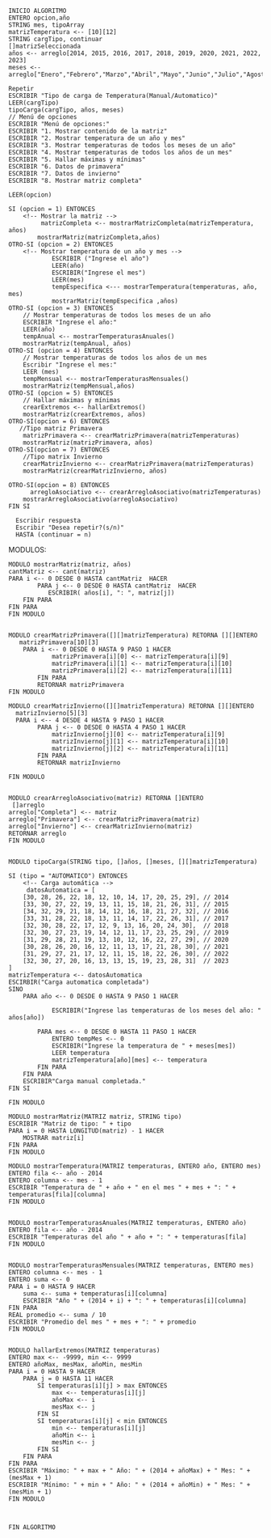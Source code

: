     INICIO ALGORITMO
    ENTERO opcion,año
    STRING mes, tipoArray
    matrizTemperatura <-- [10][12]
    STRING cargTipo, continuar
    []matrizSeleccionada
    años <-- arreglo[2014, 2015, 2016, 2017, 2018, 2019, 2020, 2021, 2022, 2023]
    meses <-- arreglo["Enero","Febrero","Marzo","Abril","Mayo","Junio","Julio","Agosto","Septiembre","Octubre","Noviembre","Diciembre"]

    Repetir
    ESCRIBIR "Tipo de carga de Temperatura(Manual/Automatico)"
    LEER(cargTipo)
    tipoCarga(cargTipo, años, meses)
    // Menú de opciones
    ESCRIBIR "Menú de opciones:"
    ESCRIBIR "1. Mostrar contenido de la matriz"
    ESCRIBIR "2. Mostrar temperatura de un año y mes"
    ESCRIBIR "3. Mostrar temperaturas de todos los meses de un año"
    ESCRIBIR "4. Mostrar temperaturas de todos los años de un mes"
    ESCRIBIR "5. Hallar máximas y mínimas"
    ESCRIBIR "6. Datos de primavera"
    ESCRIBIR "7. Datos de invierno"
    ESCRIBIR "8. Mostrar matriz completa"
    
    LEER(opcion)   

    SI (opcion = 1) ENTONCES
        <!-- Mostrar la matriz -->
             matrizCompleta <-- mostrarMatrizCompleta(matrizTemperatura, años)
            mostrarMatriz(matrizCompleta,años)
    OTRO-SI (opcion = 2) ENTONCES
        <!-- Mostrar temperatura de un año y mes -->
                ESCRIBIR ("Ingrese el año")
                LEER(año)
                ESCRIBIR("Ingrese el mes")
                LEER(mes)
                tempEspecifica <--- mostrarTemperatura(temperaturas, año, mes)
                mostrarMatriz(tempEspecifica ,años)
    OTRO-SI (opcion = 3) ENTONCES
        // Mostrar temperaturas de todos los meses de un año
        ESCRIBIR "Ingrese el año:"
        LEER(año)
        tempAnual <-- mostrarTemperaturasAnuales()
        mostrarMatriz(tempAnual, años)
    OTRO-SI (opcion = 4) ENTONCES
        // Mostrar temperaturas de todos los años de un mes
        Escribir "Ingrese el mes:"
        LEER (mes)
        tempMensual <-- mostrarTemperaturasMensuales()
        mostrarMatriz(tempMensual,años)
    OTRO-SI (opcion = 5) ENTONCES 
        // Hallar máximas y mínimas
        crearExtremos <-- hallarExtremos()
        mostrarMatriz(crearExtremos, años)
    OTRO-SI(opcion = 6) ENTONCES 
       //Tipo matriz Primavera
        matrizPrimavera <-- crearMatrizPrimavera(matrizTemperaturas)
        mostrarMatriz(matrizPrimavera, años)
    OTRO-SI(opcion = 7) ENTONCES 
        //Tipo matrix Invierno
        crearMatrizInvierno <-- crearMatrizPrimavera(matrizTemperaturas)
        mostrarMatriz(crearMatrizInvierno, años)
    
    OTRO-SI(opcion = 8) ENTONCES
          arregloAsociativo <-- crearArregloAsociativo(matrizTemperaturas)
        mostrarArregloAsociativo(arregloAsociativo)
    FIN SI

      Escribir respuesta
      Escribir "Desea repetir?(s/n)"
      HASTA (continuar = n)

MODULOS:

    MODULO mostrarMatriz(matriz, años)
    cantMatriz <-- cant(matriz)
    PARA i <-- 0 DESDE 0 HASTA cantMatriz  HACER          
            PARA j <-- 0 DESDE 0 HASTA cantMatriz  HACER
               ESCRIBIR( años[i], ": ", matriz[j])
        FIN PARA
    FIN PARA
    FIN MODULO


    MODULO crearMatrizPrimavera([][]matrizTemperatura) RETORNA [][]ENTERO
       matrizPrimavera[10][3]                                                                                                                                                    
        PARA i <-- 0 DESDE 0 HASTA 9 PASO 1 HACER
                matrizPrimavera[i][0] <-- matrizTemperatura[i][9]                                                                
                matrizPrimavera[i][1] <-- matrizTemperatura[i][10]
                matrizPrimavera[i][2] <-- matrizTemperatura[i][11]
            FIN PARA
            RETORNAR matrizPrimavera
    FIN MODULO

    MODULO crearMatrizInvierno([][]matrizTemperatura) RETORNA [][]ENTERO
      matrizInvierno[5][3]
      PARA i <-- 4 DESDE 4 HASTA 9 PASO 1 HACER
            PARA j <-- 0 DESDE 0 HASTA 4 PASO 1 HACER
                matrizInvierno[j][0] <-- matrizTemperatura[i][9]                                                                
                matrizInvierno[j][1] <-- matrizTemperatura[i][10]
                matrizInvierno[j][2] <-- matrizTemperatura[i][11]
            FIN PARA
            RETORNAR matrizInvierno

    FIN MODULO

 
    MODULO crearArregloAsociativo(matriz) RETORNA []ENTERO
     []arreglo 
    arreglo["Completa"] <-- matriz
    arreglo["Primavera"] <-- crearMatrizPrimavera(matriz)
    arreglo["Invierno"] <-- crearMatrizInvierno(matriz)
    RETORNAR arreglo
    FIN MODULO

    
    MODULO tipoCarga(STRING tipo, []años, []meses, [][]matrizTemperatura)

    SI (tipo = "AUTOMATICO") ENTONCES
        <!-- Carga automática -->
         datosAutomatica = [
        [30, 28, 26, 22, 18, 12, 10, 14, 17, 20, 25, 29], // 2014
        [33, 30, 27, 22, 19, 13, 11, 15, 18, 21, 26, 31], // 2015
        [34, 32, 29, 21, 18, 14, 12, 16, 18, 21, 27, 32], // 2016
        [33, 31, 28, 22, 18, 13, 11, 14, 17, 22, 26, 31], // 2017
        [32, 30, 28, 22, 17, 12, 9, 13, 16, 20, 24, 30],  // 2018
        [32, 30, 27, 23, 19, 14, 12, 11, 17, 23, 25, 29], // 2019
        [31, 29, 28, 21, 19, 13, 10, 12, 16, 22, 27, 29], // 2020
        [30, 28, 26, 20, 16, 12, 11, 13, 17, 21, 28, 30], // 2021
        [31, 29, 27, 21, 17, 12, 11, 15, 18, 22, 26, 30], // 2022
        [32, 30, 27, 20, 16, 13, 13, 15, 19, 23, 28, 31]  // 2023
    ]
    matrizTemperatura <-- datosAutomatica
    ESCIRBIR("Carga automatica completada")
    SINO
        PARA año <-- 0 DESDE 0 HASTA 9 PASO 1 HACER

                ESCRIBIR("Ingrese las temperaturas de los meses del año: " años[año])
           
            PARA mes <-- 0 DESDE 0 HASTA 11 PASO 1 HACER
                ENTERO tempMes <-- 0
                ESCRIBIR("Ingrese la temperatura de " + meses[mes])
                LEER temperatura
                matrizTemperatura[año][mes] <-- temperatura
            FIN PARA
        FIN PARA
        ESCRIBIR"Carga manual completada."
    FIN SI

    FIN MODULO

    MODULO mostrarMatriz(MATRIZ matriz, STRING tipo)
    ESCRIBIR "Matriz de tipo: " + tipo
    PARA i = 0 HASTA LONGITUD(matriz) - 1 HACER
        MOSTRAR matriz[i]
    FIN PARA
    FIN MODULO

    MODULO mostrarTemperatura(MATRIZ temperaturas, ENTERO año, ENTERO mes)
    ENTERO fila <-- año - 2014
    ENTERO columna <-- mes - 1
    ESCRIBIR "Temperatura de " + año + " en el mes " + mes + ": " + temperaturas[fila][columna]
    FIN MODULO


    MODULO mostrarTemperaturasAnuales(MATRIZ temperaturas, ENTERO año)
    ENTERO fila <-- año - 2014
    ESCRIBIR "Temperaturas del año " + año + ": " + temperaturas[fila]
    FIN MODULO


    MODULO mostrarTemperaturasMensuales(MATRIZ temperaturas, ENTERO mes)
    ENTERO columna <-- mes - 1
    ENTERO suma <-- 0
    PARA i = 0 HASTA 9 HACER
        suma <-- suma + temperaturas[i][columna]
        ESCRIBIR "Año " + (2014 + i) + ": " + temperaturas[i][columna]
    FIN PARA
    REAL promedio <-- suma / 10
    ESCRIBIR "Promedio del mes " + mes + ": " + promedio
    FIN MODULO

    
    MODULO hallarExtremos(MATRIZ temperaturas)
    ENTERO max <-- -9999, min <-- 9999
    ENTERO añoMax, mesMax, añoMin, mesMin
    PARA i = 0 HASTA 9 HACER
        PARA j = 0 HASTA 11 HACER
            SI temperaturas[i][j] > max ENTONCES
                max <-- temperaturas[i][j]
                añoMax <-- i
                mesMax <-- j
            FIN SI
            SI temperaturas[i][j] < min ENTONCES
                min <-- temperaturas[i][j]
                añoMin <-- i
                mesMin <-- j
            FIN SI
        FIN PARA
    FIN PARA
    ESCRIBIR "Máximo: " + max + " Año: " + (2014 + añoMax) + " Mes: " + (mesMax + 1)
    ESCRIBIR "Mínimo: " + min + " Año: " + (2014 + añoMin) + " Mes: " + (mesMin + 1)
    FIN MODULO



    FIN ALGORITMO
